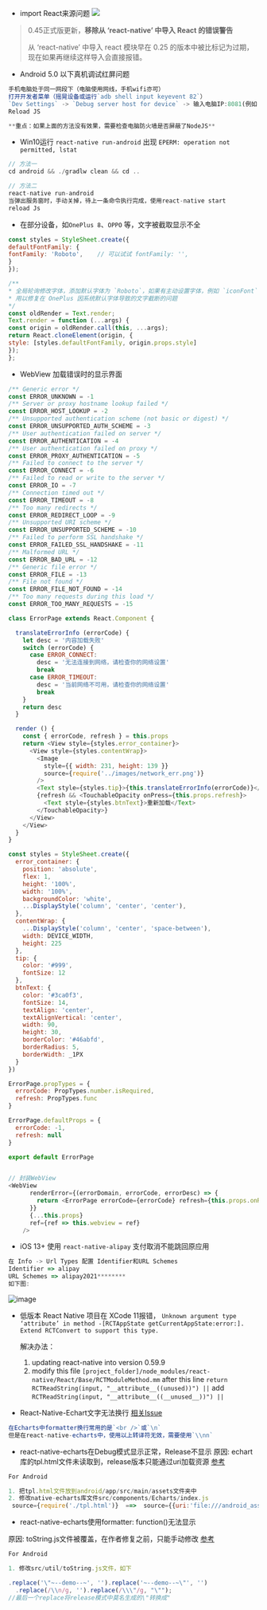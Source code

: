 - import React来源问题 
![](https://img.shields.io/badge/ReactNative-0.45+-green.svg)

> 0.45正式版更新，**移除从 ‘react-native’ 中导入 React 的错误警告**
>
> 从 ‘react-native’ 中导入 react 模块早在 0.25 的版本中被比标记为过期，现在如果再继续这样导入会直接报错。

- Android 5.0 以下真机调试红屏问题

```js
手机电脑处于同一网段下（电脑使用网线，手机wifi亦可）
打开开发者菜单（摇晃设备或运行`adb shell input keyevent 82`）
`Dev Settings` -> `Debug server host for device` -> 输入电脑IP:8081(例如：10.10.1.1:8081)
Reload JS

**重点：如果上面的方法没有效果，需要检查电脑防火墙是否屏蔽了NodeJS** 
```

- Win10运行 `react-native run-android` 出现 `EPERM: operation not permitted, lstat`

```js
// 方法一
cd android && ./gradlw clean && cd ..

// 方法二
react-native run-android
当弹出服务窗时，手动关掉，待上一条命令执行完成，使用react-native start
reload Js
```

- 在部分设备，如`OnePlus 8`、`OPPO` 等，文字被截取显示不全

```js
const styles = StyleSheet.create({
defaultFontFamily: {
fontFamily: 'Roboto',    // 可以试试 fontFamily: '',
}
});

/**
* 全局轮询修改字体，添加默认字体为 `Roboto`，如果有主动设置字体，例如 `iconFont` 则覆盖
* 用以修复在 OnePlus 因系统默认字体导致的文字截断的问题
*/
const oldRender = Text.render;
Text.render = function (...args) {
const origin = oldRender.call(this, ...args);
return React.cloneElement(origin, {
style: [styles.defaultFontFamily, origin.props.style]
});
};
```

- WebView 加载错误时的显示界面

```js
/** Generic error */
const ERROR_UNKNOWN = -1
/** Server or proxy hostname lookup failed */
const ERROR_HOST_LOOKUP = -2
/** Unsupported authentication scheme (not basic or digest) */
const ERROR_UNSUPPORTED_AUTH_SCHEME = -3
/** User authentication failed on server */
const ERROR_AUTHENTICATION = -4
/** User authentication failed on proxy */
const ERROR_PROXY_AUTHENTICATION = -5
/** Failed to connect to the server */
const ERROR_CONNECT = -6
/** Failed to read or write to the server */
const ERROR_IO = -7
/** Connection timed out */
const ERROR_TIMEOUT = -8
/** Too many redirects */
const ERROR_REDIRECT_LOOP = -9
/** Unsupported URI scheme */
const ERROR_UNSUPPORTED_SCHEME = -10
/** Failed to perform SSL handshake */
const ERROR_FAILED_SSL_HANDSHAKE = -11
/** Malformed URL */
const ERROR_BAD_URL = -12
/** Generic file error */
const ERROR_FILE = -13
/** File not found */
const ERROR_FILE_NOT_FOUND = -14
/** Too many requests during this load */
const ERROR_TOO_MANY_REQUESTS = -15

class ErrorPage extends React.Component {

  translateErrorInfo (errorCode) {
    let desc = '内容加载失败'
    switch (errorCode) {
      case ERROR_CONNECT:
        desc = '无法连接到网络，请检查你的网络设置'
        break
      case ERROR_TIMEOUT:
        desc = '当前网络不可用，请检查你的网络设置'
        break
    }
    return desc
  }

  render () {
    const { errorCode, refresh } = this.props
    return <View style={styles.error_container}>
      <View style={styles.contentWrap}>
        <Image
          style={{ width: 231, height: 139 }}
          source={require('../images/network_err.png')}
        />
        <Text style={styles.tip}>{this.translateErrorInfo(errorCode)}</Text>
        {refresh && <TouchableOpacity onPress={this.props.refresh}>
          <Text style={styles.btnText}>重新加载</Text>
        </TouchableOpacity>}
      </View>
    </View>
  }
}

const styles = StyleSheet.create({
  error_container: {
    position: 'absolute',
    flex: 1,
    height: '100%',
    width: '100%',
    backgroundColor: 'white',
    ...DisplayStyle('column', 'center', 'center'),
  },
  contentWrap: {
    ...DisplayStyle('column', 'center', 'space-between'),
    width: DEVICE_WIDTH,
    height: 225
  },
  tip: {
    color: '#999',
    fontSize: 12
  },
  btnText: {
    color: '#3ca0f3',
    fontSize: 14,
    textAlign: 'center',
    textAlignVertical: 'center',
    width: 90,
    height: 30,
    borderColor: '#46abfd',
    borderRadius: 5,
    borderWidth: _1PX
  }
})

ErrorPage.propTypes = {
  errorCode: PropTypes.number.isRequired,
  refresh: PropTypes.func
}

ErrorPage.defaultProps = {
  errorCode: -1,
  refresh: null
}

export default ErrorPage


// 封装WebView
<WebView
      renderError={(errorDomain, errorCode, errorDesc) => {
        return <ErrorPage errorCode={errorCode} refresh={this.props.onRefresh || this.onRefresh}/>
      }}
      {...this.props}
      ref={ref => this.webview = ref}
    />
```

- iOS 13+ 使用 `react-native-alipay` 支付取消不能跳回原应用

```js
在 Info -> Url Types 配置 Identifier和URL Schemes
Identifier => alipay
URL Schemes => alipay2021********
如下图:
```

![image](https://user-images.githubusercontent.com/13899502/75510190-1755a500-5a25-11ea-8c74-b234a18ca091.png)

- 低版本 React Native 项目在 XCode 11报错， `Unknown argument type ‘attribute’ in method -[RCTAppState getCurrentAppState:error:]. Extend RCTConvert to support this type.`

  解决办法：
  1. updating react-native into version 0.59.9 
  2. modify this file `[project_folder]/node_modules/react-native/React/Base/RCTModuleMethod.mm`
  after this line
  `return RCTReadString(input, "__attribute__((unused))") ||`
  add
  `RCTReadString(input, "__attribute__((__unused__))") ||`

- React-Native-Echart文字无法换行 [相关Issue](https://github.com/somonus/react-native-echarts/issues/16)


```javascript
在Echarts中formatter换行常用的是`<br />`或`\n`
但是在react-native-echarts中，使用以上转译符无效，需要使用`\\nn`
```

- react-native-echarts在Debug模式显示正常，Release不显示
原因: echart库的tpl.html文件未读取到，release版本只能通过uri加载资源 [参考](https://github.com/somonus/react-native-echarts/issues/12)

```javascript
For Android

1. 把tpl.html文件放到android/app/src/main/assets文件夹中
2. 修改native-echarts库文件src/components/Echarts/index.js
 source={require('./tpl.html')}  ==>  source={{uri:'file:///android_asset/tpl.html'}}
```

- react-native-echarts使用formatter: function()无法显示

原因:  toString.js文件被覆盖，在作者修复之前，只能手动修改 [参考](https://github.com/somonus/react-native-echarts/issues/34)

```javascript
For Android

1. 修改src/util/toString.js文件，如下

.replace('\"~--demo--~', '').replace('~--demo--~\"', '')
  .replace(/\\n/g, '').replace(/\\\"/g, "\"");
//最后一个replace将release模式中莫名生成的\"转换成"

```